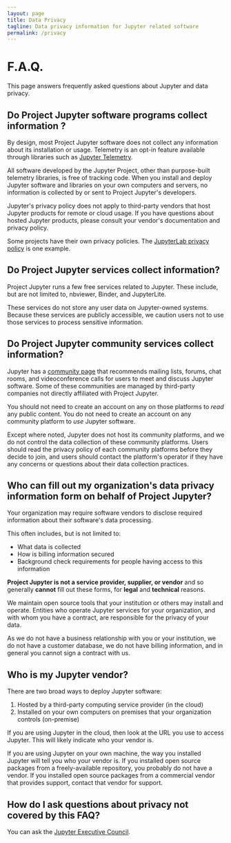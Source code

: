 ```yaml
---
layout: page
title: Data Privacy
tagline: Data privacy information for Jupyter related software
permalink: /privacy
---
```



# F.A.Q.

This page answers frequently asked questions about Jupyter and data privacy.

## Do Project Jupyter software programs collect information ? 

By design, most Project Jupyter software does not collect any information about its installation or usage. Telemetry is an opt-in feature available through libraries such as [Jupyter Telemetry](https://github.com/jupyter/telemetry).

All software developed by the Jupyter Project, other than purpose-built telemetry libraries,
is free of tracking
code. When you install and deploy Jupyter software and libraries on your own
computers and servers, no information is collected by or sent to
Project Jupyter's developers.

Jupyter's privacy policy does not apply to third-party vendors that host Jupyter
products for remote or cloud usage. If you have questions about hosted Jupyter
products, please consult your vendor's documentation and privacy policy.

Some projects have their own privacy policies.
The [JupyterLab privacy policy](https://jupyterlab.readthedocs.io/en/stable/privacy_policies.html)
is one example.

## Do Project Jupyter services collect information?

Project Jupyter runs a few free services related to Jupyter. These include, but are
not limited to, nbviewer, Binder, and JupyterLite. 

These services do not store any user data on Jupyter-owned
systems. Because these services are publicly accessible, we caution users not to use
those services to process sensitive information.

## Do Project Jupyter community services collect information?

Jupyter has a [community page](https://jupyter.org/community) that
recommends mailing lists, forums, chat rooms, and videoconference calls for
users to meet and discuss Jupyter software. Some of these communities are
managed by third-party companies not directly affiliated with Project Jupyter.

You should not need to create an account on any on those platforms to _read_ any
public content. You do not need to create an account on any community
platform to _use_ Jupyter software.

Except where noted, Jupyter does not host its community platforms, and we
do not control the data collection of these community platforms. Users should
read the privacy policy of each community platforms before they decide to join,
and users should contact the platform's operator if they have any concerns
or questions about their data collection practices. 

## Who can fill out my organization's data privacy information form on behalf of Project Jupyter?

Your organization may require software vendors to disclose required information
about their software's data processing.

This often includes, but is not limited to:

 - What data is collected
 - How is billing information secured
 - Background check requirements for people having access to this information

**Project Jupyter is not a service provider, supplier, or vendor** and so
generally **cannot** fill out these forms, for **legal** and **technical** reasons.

We maintain open source tools that your institution or others may install and
operate. Entities who operate Jupyter services for your organization, and with
whom you have a contract, are responsible for the privacy of your data.

As we do not have a business relationship with you or your institution, we do not
have a customer database, we do not have billing information, and in general you
cannot sign a contract with us.

## Who is my Jupyter vendor?

There are two broad ways to deploy Jupyter software:

1. Hosted by a third-party computing service provider (in the cloud)
2. Installed on your own computers on premises that your organization controls (on-premise)

If you are using Jupyter in the cloud, then look at the URL you use to access
Jupyter. This will likely indicate who your vendor is. 

If you are using Jupyter on your own machine, the way you installed Jupyter will
tell you who your vendor is. If you installed open source packages from a
freely-available repository, you probably do not have a vendor. If you installed
open source packages from a commercial vendor that provides support, contact
that vendor for support.

## How do I ask questions about privacy not covered by this FAQ?

You can ask the [Jupyter Executive Council](https://executive-council-team-compass.readthedocs.io). 

